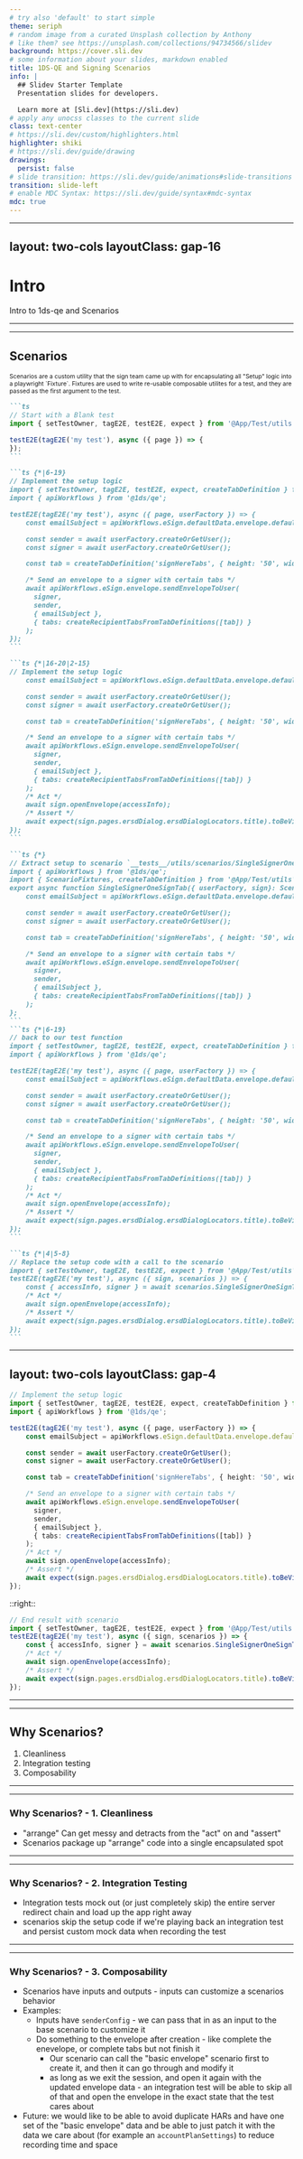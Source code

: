 ```yaml
---
# try also 'default' to start simple
theme: seriph
# random image from a curated Unsplash collection by Anthony
# like them? see https://unsplash.com/collections/94734566/slidev
background: https://cover.sli.dev
# some information about your slides, markdown enabled
title: 1DS-QE and Signing Scenarios
info: |
  ## Slidev Starter Template
  Presentation slides for developers.

  Learn more at [Sli.dev](https://sli.dev)
# apply any unocss classes to the current slide
class: text-center
# https://sli.dev/custom/highlighters.html
highlighter: shiki
# https://sli.dev/guide/drawing
drawings:
  persist: false
# slide transition: https://sli.dev/guide/animations#slide-transitions
transition: slide-left
# enable MDC Syntax: https://sli.dev/guide/syntax#mdc-syntax
mdc: true
---
```


---
layout: two-cols
layoutClass: gap-16
---

# Intro

Intro to 1ds-qe and Scenarios

<Toc v-click minDepth="2" maxDepth="3"></Toc>

---
---

## Scenarios
<p style="font-size: .75em">
Scenarios are a custom utility that the sign team came up with for encapsulating all "Setup" logic into a playwright `Fixture`. Fixtures are used to write re-usable composable utilites for a test, and they are passed as the first argument to the test.
</p>

````md magic-move
```ts
// Start with a Blank test
import { setTestOwner, tagE2E, testE2E, expect } from '@App/Test/utils';

testE2E(tagE2E('my test'), async ({ page }) => {
});
```

```ts {*|6-19}
// Implement the setup logic
import { setTestOwner, tagE2E, testE2E, expect, createTabDefinition } from '@App/Test/utils';
import { apiWorkflows } from '@1ds/qe';

testE2E(tagE2E('my test'), async ({ page, userFactory }) => {
    const emailSubject = apiWorkflows.eSign.defaultData.envelope.defaultEmailSubject;

    const sender = await userFactory.createOrGetUser();
    const signer = await userFactory.createOrGetUser();

    const tab = createTabDefinition('signHereTabs', { height: '50', width: '50', }); // utility function places tabs

    /* Send an envelope to a signer with certain tabs */
    await apiWorkflows.eSign.envelope.sendEnvelopeToUser(
      signer,
      sender,
      { emailSubject },
      { tabs: createRecipientTabsFromTabDefinitions([tab]) }
    );
});
```

```ts {*|16-20|2-15}
// Implement the setup logic
    const emailSubject = apiWorkflows.eSign.defaultData.envelope.defaultEmailSubject;

    const sender = await userFactory.createOrGetUser();
    const signer = await userFactory.createOrGetUser();

    const tab = createTabDefinition('signHereTabs', { height: '50', width: '50', }); // utility function places tabs

    /* Send an envelope to a signer with certain tabs */
    await apiWorkflows.eSign.envelope.sendEnvelopeToUser(
      signer,
      sender,
      { emailSubject },
      { tabs: createRecipientTabsFromTabDefinitions([tab]) }
    );
    /* Act */
    await sign.openEnvelope(accessInfo);
    /* Assert */
    await expect(sign.pages.ersdDialog.ersdDialogLocators.title).toBeVisible();
});
```

```ts {*}
// Extract setup to scenario `__tests__/utils/scenarios/SingleSignerOneSignTab.ts`
import { apiWorkflows } from '@1ds/qe';
import { ScenarioFixtures, createTabDefinition } from '@App/Test/utils';
export async function SingleSignerOneSignTab({ userFactory, sign}: ScenarioFixtures ) => {
    const emailSubject = apiWorkflows.eSign.defaultData.envelope.defaultEmailSubject;

    const sender = await userFactory.createOrGetUser();
    const signer = await userFactory.createOrGetUser();

    const tab = createTabDefinition('signHereTabs', { height: '50', width: '50', }); // utility function places tabs

    /* Send an envelope to a signer with certain tabs */
    await apiWorkflows.eSign.envelope.sendEnvelopeToUser(
      signer,
      sender,
      { emailSubject },
      { tabs: createRecipientTabsFromTabDefinitions([tab]) }
    );
};
```
```ts {*|6-19}
// back to our test function
import { setTestOwner, tagE2E, testE2E, expect, createTabDefinition } from '@App/Test/utils';
import { apiWorkflows } from '@1ds/qe';

testE2E(tagE2E('my test'), async ({ page, userFactory }) => {
    const emailSubject = apiWorkflows.eSign.defaultData.envelope.defaultEmailSubject;

    const sender = await userFactory.createOrGetUser();
    const signer = await userFactory.createOrGetUser();

    const tab = createTabDefinition('signHereTabs', { height: '50', width: '50', }); // utility function places tabs

    /* Send an envelope to a signer with certain tabs */
    await apiWorkflows.eSign.envelope.sendEnvelopeToUser(
      signer,
      sender,
      { emailSubject },
      { tabs: createRecipientTabsFromTabDefinitions([tab]) }
    );
    /* Act */
    await sign.openEnvelope(accessInfo);
    /* Assert */
    await expect(sign.pages.ersdDialog.ersdDialogLocators.title).toBeVisible();
});
```

```ts {*|4|5-8}
// Replace the setup code with a call to the scenario
import { setTestOwner, tagE2E, testE2E, expect } from '@App/Test/utils';
testE2E(tagE2E('my test'), async ({ sign, scenarios }) => {
    const { accessInfo, signer } = await scenarios.SingleSignerOneSignTab();
    /* Act */
    await sign.openEnvelope(accessInfo);
    /* Assert */
    await expect(sign.pages.ersdDialog.ersdDialogLocators.title).toBeVisible();
});
```
````

---
layout: two-cols
layoutClass: gap-4
--- 


```ts {*|6-19|20-24}
// Implement the setup logic
import { setTestOwner, tagE2E, testE2E, expect, createTabDefinition } from '@App/Test/utils';
import { apiWorkflows } from '@1ds/qe';

testE2E(tagE2E('my test'), async ({ page, userFactory }) => {
    const emailSubject = apiWorkflows.eSign.defaultData.envelope.defaultEmailSubject;

    const sender = await userFactory.createOrGetUser();
    const signer = await userFactory.createOrGetUser();

    const tab = createTabDefinition('signHereTabs', { height: '50', width: '50', }); // utility function places tabs

    /* Send an envelope to a signer with certain tabs */
    await apiWorkflows.eSign.envelope.sendEnvelopeToUser(
      signer,
      sender,
      { emailSubject },
      { tabs: createRecipientTabsFromTabDefinitions([tab]) }
    );
    /* Act */
    await sign.openEnvelope(accessInfo);
    /* Assert */
    await expect(sign.pages.ersdDialog.ersdDialogLocators.title).toBeVisible();
});
```

::right::

```ts {*|4|5-8}
// End result with scenario
import { setTestOwner, tagE2E, testE2E, expect } from '@App/Test/utils';
testE2E(tagE2E('my test'), async ({ sign, scenarios }) => {
    const { accessInfo, signer } = await scenarios.SingleSignerOneSignTab();
    /* Act */
    await sign.openEnvelope(accessInfo);
    /* Assert */
    await expect(sign.pages.ersdDialog.ersdDialogLocators.title).toBeVisible();
});
```

---
---

## Why Scenarios?


1. Cleanliness
2. Integration testing
3. Composability


---
---

### Why Scenarios? - 1. Cleanliness
- "arrange" Can get messy and detracts from the "act" on and "assert"
- Scenarios package up "arrange" code into a single encapsulated spot

---
---

### Why Scenarios? - 2. Integration Testing

- Integration tests mock out (or just completely skip) the entire server redirect chain and load up the app right away
- scenarios skip the setup code if we're playing back an integration test and persist custom mock data when recording the test

---
---

### Why Scenarios? - 3. Composability


- Scenarios have inputs and outputs - inputs can customize a scenarios behavior
- Examples:
  - Inputs have `senderConfig` - we can pass that in as an input to the base scenario to customize it
  - Do something to the envelope after creation - like complete the enevelope, or complete tabs but not finish it 
    - Our scenario can call the "basic envelope" scenario first to create it, and then it can go through and modify it 
    - as long as we exit the session, and open it again with the updated envelope data - an integration test will be able to skip all of that and open the envelope in the exact state that the test cares about
- Future: we would like to be able to avoid duplicate HARs and have one set of the "basic envelope" data and be able to just patch it with the data we care about (for example an `accountPlanSettings`) to reduce recording time and space